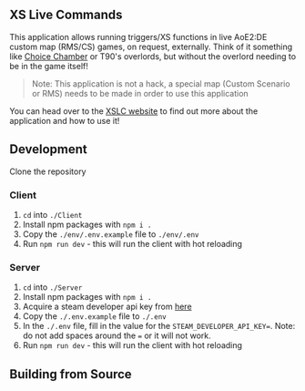 ## XS Live Commands

This application allows running triggers/XS functions in live AoE2:DE custom map (RMS/CS) games, on request, externally. Think of it something like [Choice Chamber](https://store.steampowered.com/app/359960/Choice_Chamber/) or T90's overlords, but without the overlord needing to be in the game itself!

> Note: This application is not a hack, a special map (Custom Scenario or RMS) needs to be made in order to use this application

You can head over to the [XSLC website](https://prelusion.github.io/XSLiveCommands) to find out more about the application and how to use it!

## Development

Clone the repository

### Client

1. `cd` into `./Client`
2. Install npm packages with `npm i .`
3. Copy the `./env/.env.example` file to `./env/.env`
4. Run `npm run dev` - this will run the client with hot reloading

### Server

1. `cd` into `./Server` 
2. Install npm packages with `npm i .`
3. Acquire a steam developer api key from [here](https://steamcommunity.com/dev/apikey)
4. Copy the `./.env.example` file to `./.env`
5. In the `./.env` file, fill in the value for the `STEAM_DEVELOPER_API_KEY=`. Note: do not add spaces around the `=` or it will not work.
6. Run `npm run dev` - this will run the client with hot reloading

## Building from Source

[//]: # (TODO:@MrKirby)